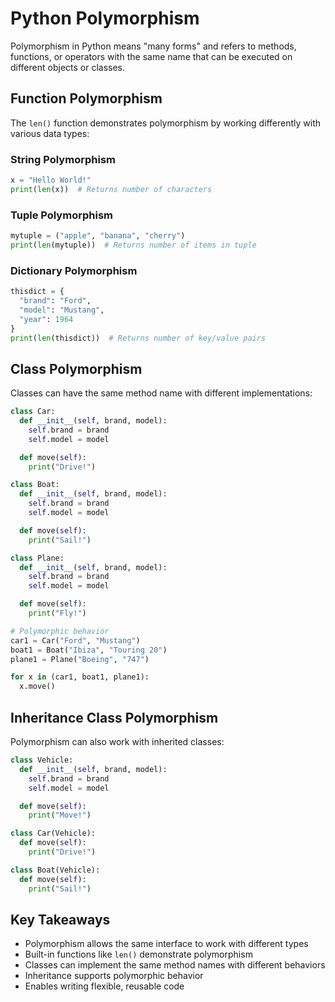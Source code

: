 # Python Polymorphism

Polymorphism in Python means "many forms" and refers to methods, functions, or operators with the same name that can be executed on different objects or classes.

## Function Polymorphism

The `len()` function demonstrates polymorphism by working differently with various data types:

### String Polymorphism
```python
x = "Hello World!"
print(len(x))  # Returns number of characters
```

### Tuple Polymorphism
```python
mytuple = ("apple", "banana", "cherry")
print(len(mytuple))  # Returns number of items in tuple
```

### Dictionary Polymorphism
```python
thisdict = {
  "brand": "Ford",
  "model": "Mustang",
  "year": 1964
}
print(len(thisdict))  # Returns number of key/value pairs
```

## Class Polymorphism

Classes can have the same method name with different implementations:

```python
class Car:
  def __init__(self, brand, model):
    self.brand = brand
    self.model = model

  def move(self):
    print("Drive!")

class Boat:
  def __init__(self, brand, model):
    self.brand = brand
    self.model = model

  def move(self):
    print("Sail!")

class Plane:
  def __init__(self, brand, model):
    self.brand = brand
    self.model = model

  def move(self):
    print("Fly!")

# Polymorphic behavior
car1 = Car("Ford", "Mustang")
boat1 = Boat("Ibiza", "Touring 20")
plane1 = Plane("Boeing", "747")

for x in (car1, boat1, plane1):
  x.move()
```

## Inheritance Class Polymorphism

Polymorphism can also work with inherited classes:

```python
class Vehicle:
  def __init__(self, brand, model):
    self.brand = brand
    self.model = model

  def move(self):
    print("Move!")

class Car(Vehicle):
  def move(self):
    print("Drive!")

class Boat(Vehicle):
  def move(self):
    print("Sail!")
```

## Key Takeaways
- Polymorphism allows the same interface to work with different types
- Built-in functions like `len()` demonstrate polymorphism
- Classes can implement the same method names with different behaviors
- Inheritance supports polymorphic behavior
- Enables writing flexible, reusable code